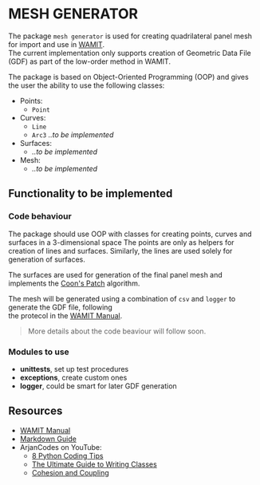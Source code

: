 # MESH GENERATOR

The package `mesh generator` is used for creating quadrilateral panel mesh for import and use in [WAMIT](https://www.wamit.com/).<br>
The current implementation only supports creation of Geometric Data File (GDF) as part of the low-order method in WAMIT.

The package is based on Object-Oriented Programming (OOP) and gives the user the ability to use the following classes:

- Points:
    - `Point`
- Curves:
    - `Line`
    - `Arc3` *..to be implemented*
- Surfaces:
    - *..to be implemented*
- Mesh:
    - *..to be implemented*

## Functionality to be implemented

### Code behaviour

The package should use OOP with classes for creating points, curves and surfaces in a 3-dimensional space The points are only as helpers for creation of lines and surfaces. Similarly, the lines are used solely for<br>
generation of surfaces.<br>

The surfaces are used for generation of the final panel mesh and implements the [Coon's Patch](https://youtu.be/TM0GM6xhAoI?t=2090) algorithm.

The mesh will be generated using a combination of `csv` and `logger` to generate the GDF file, following<br>
the protecol in the [WAMIT Manual](https://www.wamit.com/manual7.x/v75_manual.pdf).

> More details about the code beaviour will follow soon.

### Modules to use

- **unittests**, set up test procedures
- **exceptions**, create custom ones
- **logger**, could be smart for later GDF generation

## Resources

- [WAMIT Manual](https://www.wamit.com/manual7.x/v75_manual.pdf)
- [Markdown Guide](https://www.markdownguide.org/basic-syntax/)
- ArjanCodes on YouTube:
    - [8 Python Coding Tips](https://www.youtube.com/watch?v=woIkysZytSs)
    - [The Ultimate Guide to Writing Classes](https://www.youtube.com/watch?v=lX9UQp2NwTk)
    - [Cohesion and Coupling](https://www.youtube.com/watch?v=eiDyK_ofPPM)